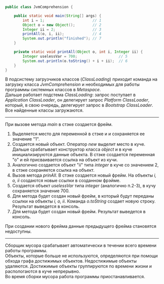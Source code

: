 ```java
public class JvmComprehension {

    public static void main(String[] args) {
        int i = 1;                      // 1
        Object o = new Object();        // 2
        Integer ii = 2;                 // 3
        printAll(o, i, ii);             // 4
        System.out.println("finished"); // 7
    }

    private static void printAll(Object o, int i, Integer ii) {
        Integer uselessVar = 700;                   // 5
        System.out.println(o.toString() + i + ii);  // 6
    }
}
```

В подсистему загрузчиков классов (_ClassLoading_) приходит команда на загрузку класса _JvmComprehension_ и необходимых для работы программы системных классов в _Metaspace_. \
Дальше работает подстема _ClassLoading_: запрос поступает в _Application ClassLoader_, он делегирует запрос _Platform ClassLoader_, который, в свою очередь, делегирует запрос в _Bootstrap ClassLoader_. Все найденные классы загружаются. 
***
При вызове метода _main_ в стэке создается фрейм. 
1. Выделяется место для переменной в стэке и и сохраняется ее значение "1". 
2. Создается новый объект. Оператор _new_ выделит место в куче. Дальше срабатывает конструктор класса _object_ и в куче инициализируются данные объекта. В стэке создается переменная "о" и ей присваивается ссылка на объект из кучи.
3. Аналогично создается объект "ii" типа _integer_ в куче со значением 2, в стэке сохраняется ссылка на объект.
4. Вызов метода _prinAll_. В стэке создается новый фрейм. На объекты _i, o, ii_ создаются новые ссылки в созданном фрэйме.
5. Создается объект _uselessVar_ типа _integer_ (аналогично п.2-3), в кучу сохраняется значение 700.
6. Для метода будет создан новый фрейм, в который будут переданы ссылки на объекты _i, o, ii_. Команда _o.toString_ создает новую строку. Результат выведется в консоль.
7. Для метода будет создан новый фрейм. Результат выведется в консоль.

При создании нового фрейма данные предыдущего фрейма становятся недоступны.
***
Сборщик мусора срабатывает автоматически в течении всего времени работы программы. \
Объекты, которые больше не используются, определяются при помощи обхода графа достижимых объектов. Недостижимые объекты удаляются. Достижимые объекты группируются по времени жизни и распологаются в куче непрерывно. \
Во время сборки мусора работа программы приостанавливается.

